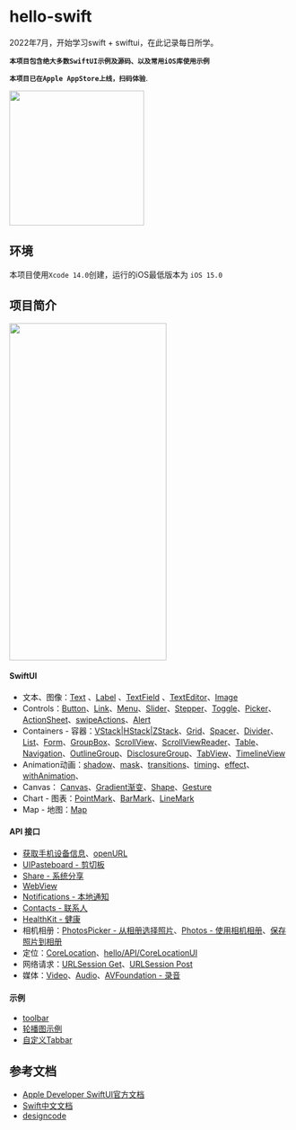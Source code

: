 # hello-swift

2022年7月，开始学习swift + swiftui，在此记录每日所学。

**`本项目包含绝大多数SwiftUI示例及源码、以及常用iOS库使用示例`**

**`本项目已在Apple AppStore上线，扫码体验`**.

<img src="https://pic.jitudisk.com/public/2022/10/05/c1d46d3c22e63.png" width="240" height="240" />

## 环境

本项目使用`Xcode 14.0`创建，运行的iOS最低版本为 `iOS 15.0`

## 项目简介

<img src="https://pic.jitudisk.com/public/2022/08/31/cd9ae29601311.gif" width="280" height="600" />

#### SwiftUI

* 文本、图像：[Text](hello/Components/v_Text.swift) 、[Label](hello/Components/v_Label.swift)	、[TextField](hello/Components/v_Input.swift) 、[TextEditor](hello/Components/v_TextEditor.swift)、[Image](hello/Components/v_Image.swift)
* Controls：[Button](hello/Components/v_Button.swift)、[Link](hello/Components/v_Link.swift)、[Menu](hello/Components/v_Menu.swift)、[Slider](hello/Components/v_Slider.swift)、[Stepper](hello/Components/v_Stepper.swift)、[Toggle](hello/Components/v_Toggle.swift)、[Picker](hello/Components/v_Picker.swift)、[ActionSheet](hello/Components/v_ActionSheet.swift)、[swipeActions](hello/Components/v_swipeActions.swift)、[Alert](hello/Components/v_Alert.swift)	
* Containers - 容器：[VStack|HStack|ZStack](hello/Components/v_Layout.swift)、[Grid](hello/Components/v_Grid.swift)、[Spacer](hello/Components/v_Spacer.swift)、[Divider](hello/Components/v_Divider.swift)、 [List](hello/Components/v_List.swift)、[Form](hello/Components/v_Form.swift)、[GroupBox](hello/Components/v_GroupBox.swift)、[ScrollView](hello/Components/v_ScrollView.swift)、[ScrollViewReader](hello/Components/v_ScrollViewReader.swift)、[Table](hello/Components/v_Table.swift )、[Navigation](hello/Components/v_Navigation.swift)、[OutlineGroup](hello/Components/v_OutlineGroup.swift)、[DisclosureGroup](hello/Components/v_DisclosureGroup.swift)、[TabView](hello/Components/v_Tab.swift)、[TimelineView](hello/Components/v_TimelineView.swift)
* Animation动画：[shadow](hello/Animation/Shadow.swift)、[mask](hello/Animation/Mask.swift)、[transitions](hello/Animation/Transitions.swift)、[timing](hello/Animation/Timing.swift)、[effect](hello/Animation/Effect.swift)、[withAnimation](hello/Animation/a_withAnimation.swift)、[](hello/Animation/TapDelay.swift)	
* Canvas：  [Canvas](hello/Components/v_Canvas.swift)、[Gradient渐变](hello/Components/v_Gradient.swift)、[Shape](hello/Components/v_shape.swift)、[Gesture](hello/Components/v_Gesture.swift)
* Chart - 图表：[PointMark](hello/Components/chart_PointMark.swift )、[BarMark](hello/Components/chart_BarMark.swift)、[LineMark](hello/Components/chart_LineMark.swift)
* Map - 地图：[Map](hello/Components/v_Maps.swift)

#### API 接口

* [获取手机设备信息](hello/API/api_getSystemInfo.swift)、[openURL](hello/API/api_openURL.swift)
* [UIPasteboard - 剪切板](hello/API/api_clipboard.swift)
* [Share - 系统分享](hello/API/api_share.swift)
* [WebView](hello/API/api_WebView.swift)
* [Notifications - 本地通知](hello/API/api_Notifications.swift)
* [Contacts - 联系人](hello/API/api_Contacts.swift)
* [HealthKit - 健康](hello/API/api_HealthKit.swift)
* 相机相册：[PhotosPicker - 从相册选择照片](hello/API/api_PhotosPicker.swift)、[Photos - 使用相机相册](hello/API/api_PHPicker.swift)、[保存照片到相册](hello/API/api_saveImage.swift)
* 定位：[CoreLocation](hello/API/api_CoreLocation.swift)、[hello/API/CoreLocationUI](api_CoreLocationUI.swift)
* 网络请求：[URLSession Get](hello/API/api_URLSession.swift)、[URLSession Post](hello/API/api_URLSession_Post.swift)
* 媒体：[Video](hello/API/api_video.swift)、[Audio](hello/API/api_audio.swift)、[AVFoundation - 录音](hello/API/api_RecordSound.swift)

#### 示例

- [toolbar](hello/example/p_toolbar.swift)
- [轮播图示例](hello/example/p_tabview.swift)
- [自定义Tabbar](hello/example/p_tabbar.swift)

## 参考文档

- [Apple Developer SwiftUI官方文档](https://developer.apple.com/tutorials/swiftui)
- [Swift中文文档](https://www.cnswift.org/)
- [designcode](https://designcode.io/)
